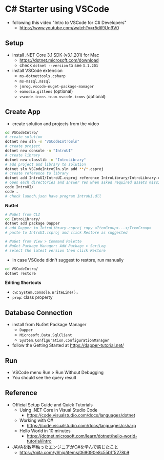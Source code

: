 # C# Starter using VSCode

* following this video "Intro to VSCode for C# Developers"
  - https://www.youtube.com/watch?v=r5dtl9Uq9V0


## Setup

* install .NET Core 3.1 SDK (v3.1.201) for Mac
  - https://dotnet.microsoft.com/download
  - check `dotnet --version` to see `3.1.201`
* install VSCode extension
  - `ms-dotnettools.csharp`
  - `ms-mssql.mssql`
  - `jmrog.vscode-nuget-package-manager`
  - `eamodio.gitlens` (optional)
  - `vscode-icons-team.vscode-icons` (optional)


## Create App

* create solution and projects from the video

```bash
cd VSCodeIntro/
# create solution
dotnet new sln -n "VSCodeIntroSln"
# create project
dotnet new console -n "IntroUI"
# create library
dotnet new classlib -n "IntroLibrary"
# add project and library to solution
dotnet sln VSCodeIntroSln.sln add **/*.csproj
# create reference to library
dotnet add IntroUI/IntroUI.csproj reference IntroLibrary/IntroLibrary.csproj
# open each directories and answer Yes when asked required assets missing
code IntroUI/
code .
# check launch.json have program IntroUI.dll
```

__NuGet__

```bash
# NuGet from CLI
cd IntroLibrary/
dotnet add package Dapper
# add Dapper to IntroLibrary.csproj copy <ItemGroup>...</ItemGroup>
# paste to IntroUI.csproj and click Restore as suggested

# NuGet from View > Command Palette
# NuGet Package Manager: Add Package > SeriLog
# select the latest version then click Restore
```

* In case VSCode didn't suggest to restore, run manually

```bash
cd VSCodeIntro/
dotnet restore
```

__Editing Shortcuts__

* `cw`: `System.Console.WriteLine();`
* `prop`: class property


## Database Connection

* install from NuGet Package Manager
  - `Dapper`
  - `Microsoft.Data.SqlClient`
  - `System.Configuration.ConfigurationManager`
* follow the Getting Started at https://dapper-tutorial.net/


## Run

* VSCode menu Run > Run Without Debugging
* You should see the query result


## Reference

* Official Setup Guide and Quick Tutorials
  - Using .NET Core in Visual Studio Code
    - https://code.visualstudio.com/docs/languages/dotnet
  - Working with C#
    - https://code.visualstudio.com/docs/languages/csharp
  - Hello World in 10 minutes
    - https://dotnet.microsoft.com/learn/dotnet/hello-world-tutorial/intro
* JAVAを数年触ったエンジニアがC#を学んで感じたこと
  - https://qiita.com/yShig/items/068090e8c55b1f5278b9
